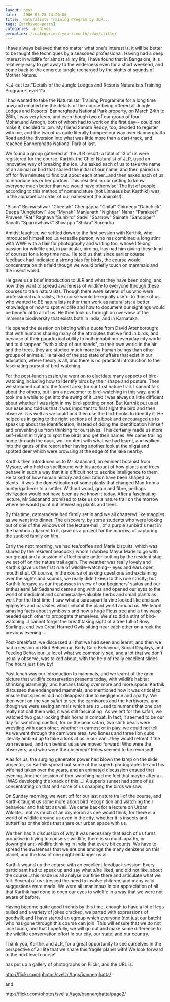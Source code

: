 ```yaml
---
layout: post
date:	2006-03-28 14:26:00
title:  Naturalists Training Program by JLR...
tags: [archived-posts]
categories: archives
permalink: /:categories/:year/:month/:day/:title/
---
```

I have always believed that no matter what one's interest is, it will be better to be taught the techniques by a seasoned professional. Having had a deep interest in wildlife for almost all my life, I have found that in Bangalore, it is relatively easy to get away to the wilderness even for a short weekend, and come back to the concrete jungle recharged by the sights of sounds of Mother Nature.

<LJ-cut text"Details of the Jungle Lodges and Resorts Naturalists Training Program -Level 1">

I had wanted to take the Naturalists' Training Programme for a long time now,and <LJ user="kalyan"> emailed me  the details of the course being offered at Jungle Lodges and Resorts' Bannerghatta National Park property, on March 24th to 26th, I was very keen, and even though two of our group of four--Mohan,and Amogh, both of whom had to work on the first day-- could not make it, decided to join. My friend Sanath Reddy, too, decided to register with me, and the two of us quite literally bumped our way over Bannerghatta Road and the diversion into what was little more than a cart-track, and reached Bannerghatta National Park at last.

We found a group gathered at the JLR resort; a total of 13 of us were registered for the course. Karthik the Chief Naturalist of JLR, used an innovative way of breaking the ice....he asked each of us to take the name of an animal or bird that shared the initial of our name, and then paired us off for five minutes to find out about each other...and then asked each of us to introduce his or her partner. This resulted in our getting to know everyone much better than we would have otherwise! The list of people, according to this method of nomenclature (not Linnaeus but Karthik!) was, in  the alphabetical order of our names(not the animals!):
 
"Bison" Bishweshwar
"Cheetah" Chengappa
"Chital" Chirdeep
"Dabchick" Deepa
"Junglefowl" Joe
"Mynah" Manjunath
"Nightjar" Nahar
"Parakeet" Praveen
"Rat" Raghava
"Sunbird" Sadvi
"Sparrow" Sainath
"Sandpiper" Sanath
"Sparrowhawk" Shivappa
"Shikra" Surendra

Amidst laughter, we settled down to the first session with Karthik, who introduced himself too...a versatile person, who has combined a long stint with WWF with a flair for photography and writing too, whose lifelong passion for wildlife and, in particular, birding, has had him giving these kind of courses for a long time now. He told us that  since earlier course feedback had indicated a strong bias for birds, the course would concentrate on this field though we would briefly touch on mammals and the insect world. 

He gave us a brief introduction to JLR and what they have been doing, and how they want to spread awareness of wildlife to everyone through these courses to train naturalists. Though there were several of us who were professional naturalists, the course would be equally useful to those of us who wanted to BE naturalists rather than work as naturalists; a better knowledge of how to spot wildlife and how to document our sightings would be beneficial to all of us. He then took us through an overview of the immense biodiversity that exists both in India, and in Karnataka.

He opened the session on birding with a quote from David Attenborough: that with humans sharing many of the attributes that we find in birds, and because of their paradoxical ability to both inhabit our everyday city world and to disappear, "with a clap of our hands", to their own world in the air and the trees, they are studied much more by human beings than other groups of animals. He talked of the sad state of affairs that exist in our education, where theory is all, and there is no practical introduction to the fascinating pursuit of bird-watching. 

For the post-lunch session,he went on to elucidate many aspects of bird-watching,including how to identify birds by their shape and posture. Then we streamed out into the forest area, for our first nature trail. I cannot talk about the others, but I am a newcomer to bird-watching in this way, and it took me a while to get into the swing of it...and I was always a little diffident about whether I was right in my bird-spotting or not! But Karthik put us at our ease and told us that it was important to first sight the bird and then observe it as well as we could and then use the bird-books to identify it. He helped us in going to the right sections of the book and encouraged us to speak up about the identification, instead of doing the identification himself and preventing us from thinking for ourselves. This certainly made us more self-reliant in trying to spot the birds and get their names. We came trailing home through the dusk, well content with what we had learnt, and walked into the gates of the resort after having another look at the nilgai and spotted deer which were browsing at the edge of the lake nearby. 

Karthik then introduced us to Mr Sadanand, an eminent botanist from Mysore, who held us spellbound with his account of how plants and trees behave in such a way that it is difficult not to ascribe intelligence to them. He talked of how human history and civilization have been shaped by plants...it was the domestication of some plants that changed Man from a hunter/gatherer to a settler. Without wood, grain and fibre, perhaps civilization would not have been as we know it today. After a fascinating lecture, Mr Sadanand promised to take us on a nature trail on the morrow where he would point out interesting plants and trees.

By this time, camaraderie had firmly set in and we all chattered like magpies as we went into dinner. The discovery, by some students who were looking out of one of the windows of the lecture-hall , of a purple sunbird's nest in the bamboo adjacent to it, gave us a project for the morrow, of capturing the  sunbird family on film. 

Early the next morning, we had tea/coffee and  Marie biscuits, which was shared by the resident peacock,( whom I dubbed Mayur Marie to go with our group) and a session of  affectionate antler-butting by the resident stag, we set off on the nature trail again. The weather was really lovely and Karthik gave us the first rule of wildlife-watching-- eyes and ears open, mouth shut. Of course, in the course of asking questions and exclaiming over the sights and sounds, we really didn't keep to this rule strictly; but Karthik forgave us our trespasses in view of our beginners' status and our enthusiasm! Mr Sadanand came along with us and opened our eyes to the world of medicinal and commercially-valuable herbs and small plants as well. For the first time, I saw what a sarasaparilla vine looked like and saw epiphytes and parasites which inhabit the plant world around us. We learnt amazing facts about symbiosis and how a huge Ficus tree and a tiny wasp needed each other to propogate themselves. We also did a stint of bird-watching...I cannot forget the breathtaking sight of a tree full of Rosy Starlings, and two Great Horned Owls sitting near each other on a rock the previous evening....

Post-breakfast, we discussed all that we had seen and learnt, and then we had a session on Bird Behaviour. Body Care Behaviour, Social Displays, and Feeding Behaviour...a lot of what we commonly see, and a lot that we don't usually observe, was talked about, with the help of really excellent slides. The hours just flew by!

Post lunch was our introduction to mammals, and we learnt of the grim picture that wildlife conservation presents today, with wildlife habitat shrinking alarmingly, and humans taking over more and more space. Karthik discussed the endangered mammals, and mentioned how it was critical to ensure that species did not disappear due to negligence and apathy. We then went on the van safari to see the carnivores and the herbivores, and though we were seeing animals which are so used to humans that one can really not call them wild, it was still fascinating. As we left for the safari, we watched two gaur locking their horns in combat. In fact, it seemed to be our day for watching conflict, for on the bear safari, two sloth bears were wrestling with each other; whether in earnest or in play, we could not tell. As we went through the carnivore area, two lioness and three lion cubs literally ambled up to take a look at us in our van...they would retreat if the van reversed, and run behind us as we moved forward! Who were the observers, and who were the observed? Roles seemed to be reversed!

Alas for us, the surging generator power had blown the lamp on the slide projector, so Karthik spread out some of the superb photographs he and his wife had taken over the years, and an animated discussion ensued that evening. Another session of bird-watching had me feel that maybe after all, I WAS developing the knack of this....! A superb sunset had some of us concentrating on that and some of us snapping the birds we saw.

On Sunday morning, we went off for our last nature trail of the course, and Karthik taught us some more about bird recognition and watching their behaviour and habitat as well. We came back for a lecture on Urban Wildlife....not as much of an oxymoron as one would think, for there is a world of  wildlife around us even in the city, whether it is insects and butterflies or the birds that share our urban space with us.

We then had a discussion of why it was necessary that each of us turns proactive in trying to conserve wildlife; there is so much apathy, or downright anti-wildlife thinking in India that every bit counts. We have to spread the awareness that we are one amongs the many denizens on this planet, and the loss of one might endanger us all.

Karthik wound up the course with an excellent feedback session. Every participant had to speak up and say what s/he liked, and did not like, about the course...this made us all analyse our time there and articulate what we felt. Several of us stressed the need to involve children, and many valid suggestions were made. We were all unanimous in our appreciation of all that Karthik had done to open our eyes to wildlife in a way that we were not aware of before.

Having become quite good friends by this time, enough to have a lot of legs pulled and a variety of jokes cracked, we parted with expressions of goodwill; and I have started an egroup which everyone (not just our batch) who has gone through this course can join. This will ensure that we do not lose touch, and that hopefully, we will go out and make some difference to the wildlife conservation effort in our city, our state, and our country. 

</lj-cut>


Thank you, Karthik and JLR, for a great opportunity to see ourselves in the perspective of all life that we share this fragile planet with! We look forward to the next level course!


<LJ user="sainath"> has put up a gallery of photographs on Flickr, and the URL is:



http://flickr.com/photos/svellal/tags/bannerghatta/

and 

http://flickr.com/photos/svellal/tags/bannerghatta/page2/
